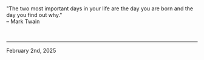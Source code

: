 
<br>

"The two most important days in your life are the day you are born and the day you find out why."\
  – Mark Twain
 
</br>

---
February 2nd, 2025
